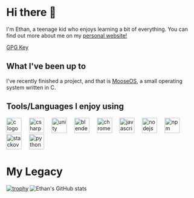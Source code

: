 # Hi there 👋

I'm Ethan, a teenage kid who enjoys learning a bit of everything. 
You can find out more about me on my [personal website!](https://ethanzyx.vercel.app/)

[GPG Key](https://ethanzyx.vercel.app/pgp.txt)
## What I've been up to
I've recently finished a project, and that is [MooseOS](https://github.com/frogtheastronaut/moose-os), a small operating system written in C.

## Tools/Languages I enjoy using

<div align="left">
  <img src="https://skillicons.dev/icons?i=c" height="40" alt="c logo"  />
  <img width="12" />
  <img src="https://skillicons.dev/icons?i=cs" height="40" alt="csharp logo"  />
  <img width="12" />
  <img src="https://skillicons.dev/icons?i=unity" height="40" alt="unity logo"  />
  <img width="12" />
  <img src="https://skillicons.dev/icons?i=blender" height="40" alt="blender logo"  />
  <img width="12" />
  <img src="https://cdn.jsdelivr.net/gh/devicons/devicon/icons/chrome/chrome-original.svg" height="40" alt="chrome logo"  />
  <img width="12" />
  <img src="https://skillicons.dev/icons?i=js" height="40" alt="javascript logo"  />
  <img width="12" />
  <img src="https://skillicons.dev/icons?i=nodejs" height="40" alt="nodejs logo"  />
  <img width="12" />
  <img src="https://cdn.jsdelivr.net/gh/devicons/devicon/icons/npm/npm-original-wordmark.svg" height="40" alt="npm logo"  />
  <img width="12" />
  <img src="https://skillicons.dev/icons?i=stackoverflow" height="40" alt="stackoverflow logo"  />
  <img width="12" />
  <img src="https://skillicons.dev/icons?i=py" height="40" alt="python logo"  />
</div>

# My Legacy

[![trophy](https://github-profile-trophy.vercel.app/?username=frogtheastronaut&column=10&theme=onedark)](https://github.com/ryo-ma/github-profile-trophy)
![Ethan's GitHub stats](https://github-readme-stats.vercel.app/api?username=frogtheastronaut&show_icons=true&theme=onedark)
